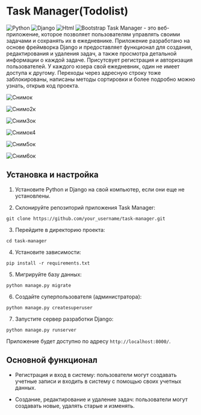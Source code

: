 # Task Manager(Todolist)
![Python](https://img.shields.io/badge/Python-3.11-blue)
![Django](https://img.shields.io/badge/Django-green)
![Html](https://img.shields.io/badge/html-orange)
![Bootstrap](https://img.shields.io/badge/Bootstrap-blue)
Task Manager - это веб-приложение, которое позволяет пользователям управлять своими задачами и сохранять их в ежедневнике. Приложение разработано на основе фреймворка Django и предоставляет функционал для создания, редактирования и удаления задач, а также просмотра детальной информации о каждой задаче. Присутсвует регистрация и авторизация пользователей. У каждого юзера свой ежедневник, один не имеет доступа к другому. Переходы через адресную строку тоже заблокированы, написаны методы сортировки и более подробно можно узнать, открыв код проекта.

![Снимок](https://github.com/AluHadj22/TaskManager/assets/140946881/c40f0c13-5946-4635-b78c-89f01cb3d4d1)

![Снимо2к](https://github.com/AluHadj22/TaskManager/assets/140946881/e30162e4-9952-4005-8897-cb6fbe41e071)

![Сним3ок](https://github.com/AluHadj22/TaskManager/assets/140946881/e68a8a43-e0b4-45a7-a996-9624c5b4f0f5)

![Снимок4](https://github.com/AluHadj22/TaskManager/assets/140946881/665c416e-39d9-4dd2-8ac3-4c5cc6abd32f)

![Сним5ок](https://github.com/AluHadj22/TaskManager/assets/140946881/7db9f8d3-6d93-4438-8f4a-db3d1144d086)

![Сним6ок](https://github.com/AluHadj22/TaskManager/assets/140946881/59e69855-ef26-42ff-ac1b-23d2d9ecfcbc)




## Установка и настройка

1. Установите Python и Django на свой компьютер, если они еще не установлены.

2. Склонируйте репозиторий приложения Task Manager:

```
git clone https://github.com/your_username/task-manager.git
```

3. Перейдите в директорию проекта:

```
cd task-manager
```

4. Установите зависимости:

```
pip install -r requirements.txt
```

5. Мигрируйте базу данных:

```
python manage.py migrate
```

6. Создайте суперпользователя (администратора):

```
python manage.py createsuperuser
```

7. Запустите сервер разработки Django:

```
python manage.py runserver
```

Приложение будет доступно по адресу `http://localhost:8000/`.

## Основной функционал

- Регистрация и вход в систему: пользователи могут создавать учетные записи и входить в систему с помощью своих учетных данных.

- Создание, редактирование и удаление задач: пользователи могут создавать новые, удалять старые и изменять.
